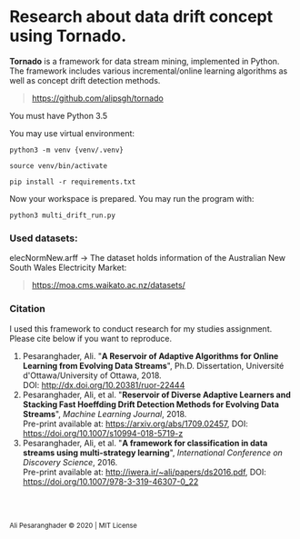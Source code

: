 # Research about data drift concept using Tornado.

**Tornado** is a framework for data stream mining, implemented in Python. The framework includes various incremental/online learning algorithms as well as concept drift detection methods.

> https://github.com/alipsgh/tornado

You must have Python 3.5

You may use virtual environment:

 `python3 -m venv {venv/.venv}`

 `source venv/bin/activate`

 `pip install -r requirements.txt`

Now your workspace is prepared. You may run the program with:

`python3 multi_drift_run.py`


### Used datasets: 
elecNormNew.arff -> The dataset holds information of the Australian New South Wales Electricity Market:
> https://moa.cms.waikato.ac.nz/datasets/






### Citation

I used this framework to conduct research for my studies assignment. Please cite below if you want to reproduce.

1. Pesaranghader, Ali. "__A Reservoir of Adaptive Algorithms for Online Learning from Evolving Data Streams__", Ph.D. Dissertation, Université d'Ottawa/University of Ottawa, 2018. <br />
DOI: http://dx.doi.org/10.20381/ruor-22444
2. Pesaranghader, Ali, et al. "__Reservoir of Diverse Adaptive Learners and Stacking Fast Hoeffding Drift Detection Methods for Evolving Data Streams__", *Machine Learning Journal*, 2018. <br />
Pre-print available at: https://arxiv.org/abs/1709.02457, DOI: https://doi.org/10.1007/s10994-018-5719-z
3. Pesaranghader, Ali, et al. "__A framework for classification in data streams using multi-strategy learning__", *International Conference on Discovery Science*, 2016. <br />
Pre-print available at: http://iwera.ir/~ali/papers/ds2016.pdf, DOI: https://doi.org/10.1007/978-3-319-46307-0_22

<br/>
<br/>

<sub>Ali Pesaranghader © 2020 | MIT License</sub>
